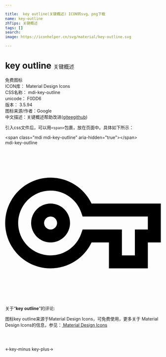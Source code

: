 ```yaml
---

title:  key outline(关键概述) ICON转svg、png下载
name: key-outline
zhTips: 关键概述
tags: []
search: 
image: https://iconhelper.cn/svg/material/key-outline.svg

---
```


# key outline  <small style="font-size: 60%;font-weight: 100">关键概述</small>


<div class="detail-page">
<p>
<span><span class="badge-success badge">免费图标</span> </span>
<br/>
<span>
ICON库：
<span class="badge-secondary badge">Material Design Icons</span> 
</span>
<br/>
<span>
CSS名称：
<span class="badge-secondary badge">mdi-key-outline</span> 
</span>
<br/>
<span>
unicode：
<span class="badge-secondary badge">F0DD6</span> 
<copy-btn content='F0DD6' btn-title=""></copy-btn>
<copy-btn :content='String.fromCodePoint(parseInt("F0DD6", 16))' btn-title="复制U"></copy-btn>
</span>
<br/>
<span>
版本：
<span class="badge-secondary badge">3.5.94</span> 
</span>
<br/>
<span>图标来源/作者：<span class="badge-light badge">Google</span></span> 
<br/>
<span class="zh-detail">中文描述：<span class="badge-primary badge">关键概述</span><span class="help-link"><span>帮助改进</span>(<a href="https://gitee.com/liuwave/icon-helper/edit/master/json/material/key-outline.json" target="_blank" rel="noopener noreferrer">gitee</a><a href="https://github.com/liuwave/icon-helper/edit/master/json/material/key-outline.json" target="_blank" rel="noopener noreferrer">github</a></span>)</span><br/>
</p>
</div>
<div class="alert alert-dark">
  <i class="mdi mdi-key-outline mdi-48px"></i>
  <i class="mdi mdi-key-outline mdi-36px"></i>
  <i class="mdi mdi-key-outline mdi-24px"></i>
  <i class="mdi mdi-key-outline mdi-18px"></i>
</div>
<div>
  <p>引入css文件后，可以用<code>&lt;span&gt;</code>包裹，放在页面中。具体如下所示：    
  </p>
  <div class="alert alert-primary" style="font-size: 14px">
    &lt;span class="mdi mdi-key-outline" aria-hidden="true"&gt;&lt;/span&gt;
    <copy-btn content='<span class="mdi mdi-key-outline" aria-hidden="true"></span>'></copy-btn>
  </div>
  <div class="alert alert-secondary">
    <i class="mdi mdi-key-outline"
    style="font-size: 24px"
    aria-hidden="true"></i> mdi-key-outline
    <copy-btn content="mdi-key-outline" btn-title="复制图标名称"></copy-btn>
  </div>
</div>
<div id="svg" class="svg-wrap">
<svg xmlns="http://www.w3.org/2000/svg" viewBox="0 0 24 24"><path d="M22,19H16V15H13.32C12.18,17.42 9.72,19 7,19C3.14,19 0,15.86 0,12C0,8.14 3.14,5 7,5C9.72,5 12.17,6.58 13.32,9H24V15H22V19M18,17H20V13H22V11H11.94L11.71,10.33C11,8.34 9.11,7 7,7A5,5 0 0,0 2,12A5,5 0 0,0 7,17C9.11,17 11,15.66 11.71,13.67L11.94,13H18V17M7,15A3,3 0 0,1 4,12A3,3 0 0,1 7,9A3,3 0 0,1 10,12A3,3 0 0,1 7,15M7,11A1,1 0 0,0 6,12A1,1 0 0,0 7,13A1,1 0 0,0 8,12A1,1 0 0,0 7,11Z" /></svg>
</div>
<detail full-name='mdi-key-outline'></detail>
<div class="icon-detail__container">
<p>关于“<b>key outline</b>”的评论:</p>
</div>
<Vssue title="关于“key outline”的评论" />    
<div><p>图标key outline来源于Material Design Icons，可免费使用，更多关于 Material Design Icons的信息，参见：<a target="_blank" href="https://iconhelper.cn/material.html"> Material Design Icons</a>
</p></div>

<div style="padding:2rem 0 " class="page-nav"><p class="inner"><span class="prev">←<router-link to="/icon/key-minus.html">key-minus</router-link></span> <span class="next"><router-link to="/icon/key-plus.html">key-plus</router-link>→</span></p></div>

